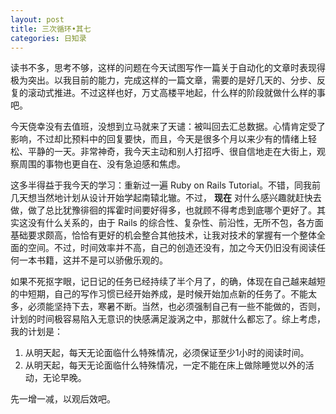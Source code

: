 ```yaml
---
layout: post
title: 三次循环•其七
categories: 日知录
---
```



读书不多，思考不够，这样的问题在今天试图写作一篇关于自动化的文章时表现得极为突出。以我目前的能力，完成这样的一篇文章，需要的是好几天的、分步、反复的滚动式推进。不过这样也好，万丈高楼平地起，什么样的阶段就做什么样的事吧。

今天侥幸没有去值班，没想到立马就来了天谴：被叫回去汇总数据。心情肯定受了影响，不过却比预料中的回复要快，而且，今天是很多个月以来少有的情绪上轻松、平静的一天。非常神奇，我今天主动和别人打招呼、很自信地走在大街上，观察周围的事物也更自在、没有急迫感和焦虑。

这多半得益于我今天的学习：重新过一遍 Ruby on Rails Tutorial。不错，同我前几天想当然地计划从设计开始学起南辕北辙。不过， __现在__ 对什么感兴趣就赶快去做，做了总比犹豫徘徊的挥霍时间要好得多，也就顾不得考虑到底哪个更好了。其实这没有什么关系的，由于 Rails 的综合性、复杂性、前沿性，无所不包，各方面基础要求颇高，恰恰有更好的机会整合其他技术，让我对技术的掌握有一个整体全面的空间。不过，时间效率并不高，自己的创造还没有，加之今天仍旧没有阅读任何一本书籍，这并不是可以骄傲乐观的。

如果不死抠字眼，记日记的任务已经持续了半个月了，的确，体现在自己越来越短的中短期，自己的写作习惯已经开始养成，是时候开始加点新的任务了。不能太多，必须能坚持下去，寒暑不断。当然，也必须强制自己有一些不能做的，否则，计划的时间极容易陷入无意识的快感满足漩涡之中，那就什么都忘了。综上考虑，我的计划是：

1. 从明天起，每天无论面临什么特殊情况，必须保证至少1小时的阅读时间。
2. 从明天起，每天无论面临什么特殊情况，一定不能在床上做除睡觉以外的活动，无论早晚。

先一增一减，以观后效吧。
